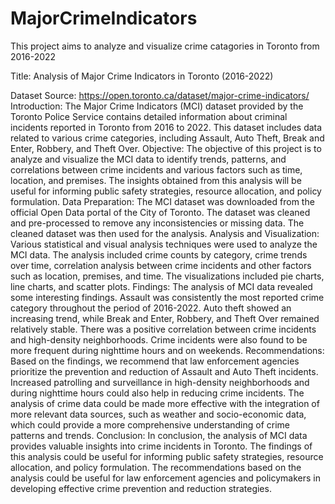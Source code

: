 # MajorCrimeIndicators
This project aims to analyze and visualize crime catagories in Toronto from 2016-2022


Title: Analysis of Major Crime Indicators in Toronto (2016-2022)

Dataset Source: https://open.toronto.ca/dataset/major-crime-indicators/
Introduction: 
The Major Crime Indicators (MCI) dataset provided by the Toronto Police Service contains detailed information about criminal incidents reported in Toronto from 2016 to 2022. This dataset includes data related to various crime categories, including Assault, Auto Theft, Break and Enter, Robbery, and Theft Over.
Objective: 
The objective of this project is to analyze and visualize the MCI data to identify trends, patterns, and correlations between crime incidents and various factors such as time, location, and premises. The insights obtained from this analysis will be useful for informing public safety strategies, resource allocation, and policy formulation.
Data Preparation: 
The MCI dataset was downloaded from the official Open Data portal of the City of Toronto. The dataset was cleaned and pre-processed to remove any inconsistencies or missing data. The cleaned dataset was then used for the analysis.
Analysis and Visualization: 
Various statistical and visual analysis techniques were used to analyze the MCI data. The analysis included crime counts by category, crime trends over time, correlation analysis between crime incidents and other factors such as location, premises, and time. The visualizations included pie charts, line charts, and scatter plots.
Findings: 
The analysis of MCI data revealed some interesting findings. Assault was consistently the most reported crime category throughout the period of 2016-2022. Auto theft showed an increasing trend, while Break and Enter, Robbery, and Theft Over remained relatively stable. There was a positive correlation between crime incidents and high-density neighborhoods. Crime incidents were also found to be more frequent during nighttime hours and on weekends.
Recommendations: 
Based on the findings, we recommend that law enforcement agencies prioritize the prevention and reduction of Assault and Auto Theft incidents. Increased patrolling and surveillance in high-density neighborhoods and during nighttime hours could also help in reducing crime incidents. The analysis of crime data could be made more effective with the integration of more relevant data sources, such as weather and socio-economic data, which could provide a more comprehensive understanding of crime patterns and trends.
Conclusion: 
In conclusion, the analysis of MCI data provides valuable insights into crime incidents in Toronto. The findings of this analysis could be useful for informing public safety strategies, resource allocation, and policy formulation. The recommendations based on the analysis could be useful for law enforcement agencies and policymakers in developing effective crime prevention and reduction strategies.

